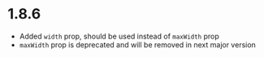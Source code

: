 # 1.8.6

- Added `width` prop, should be used instead of `maxWidth` prop
- `maxWidth` prop is deprecated and will be removed in next major version